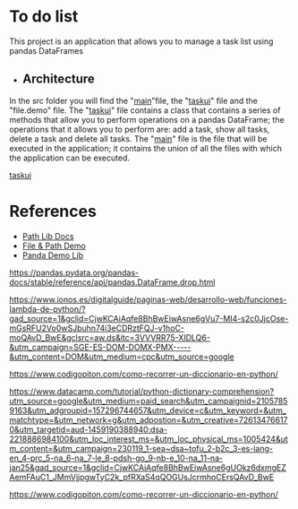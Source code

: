# To do list

This project is an application that allows you to manage a task list using pandas DataFrames

- ## Architecture

In the src folder you will find the "[main](https://github.com/kevin-pb/python-proyect-to-do-list/blob/main/src/main.py)"file, the "[taskui](https://github.com/kevin-pb/python-proyect-to-do-list/blob/main/src/taskui.py)" file and the "file.demo" file. The "[taskui](https://github.com/kevin-pb/python-proyect-to-do-list/blob/main/src/taskui.py)" file contains a class that contains a series of methods that allow you to perform operations on a pandas DataFrame; the operations that it allows you to perform are: add a task, show all tasks, delete a task and delete all tasks. The "[main](https://github.com/kevin-pb/python-proyect-to-do-list/blob/main/src/main.py)" file is the file that will be executed in the application; it contains the union of all the files with which the application can be executed.

[taskui](https://github.com/kevin-pb/python-proyect-to-do-list/blob/main/src/taskui.py)

# References 
- [Path Lib Docs](https://docs.python.org/3/library/pathlib.html)
- [File & Path Demo](./src/file.demo.py)
- [Panda Demo Lib](./src/lib/file.py)

https://pandas.pydata.org/pandas-docs/stable/reference/api/pandas.DataFrame.drop.html

https://www.ionos.es/digitalguide/paginas-web/desarrollo-web/funciones-lambda-de-python/?gad_source=1&gclid=CjwKCAiAqfe8BhBwEiwAsne6gVu7-MI4-s2c0JjcOse-mGsRFU2Vo0wSJbuhn74i3eCDRztFQJ-v1hoC-moQAvD_BwE&gclsrc=aw.ds&itc=3VVVRR75-XIDLQ6-&utm_campaign=SGE-ES-DOM-DOMX-PMX-----&utm_content=DOM&utm_medium=cpc&utm_source=google

https://www.codigopiton.com/como-recorrer-un-diccionario-en-python/

https://www.datacamp.com/tutorial/python-dictionary-comprehension?utm_source=google&utm_medium=paid_search&utm_campaignid=21057859163&utm_adgroupid=157296744657&utm_device=c&utm_keyword=&utm_matchtype=&utm_network=g&utm_adpostion=&utm_creative=726134766170&utm_targetid=aud-1459190388940:dsa-2218886984100&utm_loc_interest_ms=&utm_loc_physical_ms=1005424&utm_content=&utm_campaign=230119_1-sea~dsa~tofu_2-b2c_3-es-lang-en_4-prc_5-na_6-na_7-le_8-pdsh-go_9-nb-e_10-na_11-na-jan25&gad_source=1&gclid=CjwKCAiAqfe8BhBwEiwAsne6gUOkz6dxmgEZAemFAuC1_JMmVjjpgwTyC2k_pfRXaS4qQOGUsJcrmhoCErsQAvD_BwE

https://www.codigopiton.com/como-recorrer-un-diccionario-en-python/

